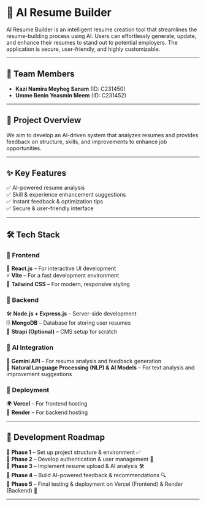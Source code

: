 # 🚀 AI Resume Builder

AI Resume Builder is an intelligent resume creation tool that streamlines the resume-building process using AI. Users can effortlessly generate, update, and enhance their resumes to stand out to potential employers. The application is secure, user-friendly, and highly customizable.

---


## 👥 Team Members


- **Kazi Namira Meyheg Sanam** (ID: C231450)  
- **Umme Benin Yeasmin Meem** (ID: C231452)  

---


## 🎯 Project Overview
We aim to develop an AI-driven system that analyzes resumes and provides feedback on structure, skills, and improvements to enhance job opportunities.


---


## ✨ Key Features
✅ AI-powered resume analysis  
✅ Skill & experience enhancement suggestions  
✅ Instant feedback & optimization tips  
✅ Secure & user-friendly interface  

---


## 🛠 Tech Stack


### 📌 Frontend


🚀 **React.js** – For interactive UI development  
⚡ **Vite** – For a fast development environment  
🎨 **Tailwind CSS** – For modern, responsive styling  


### 📌 Backend


🛠 **Node.js + Express.js** – Server-side development  
🗄 **MongoDB** – Database for storing user resumes  
📜 **Strapi (Optional)** – CMS setup for scratch 


### 📌 AI Integration


🤖 **Gemini API** – For resume analysis and feedback generation  
🧠 **Natural Language Processing (NLP) & AI Models** – For text analysis and improvement suggestions 
 

### 📌 Deployment


🌍 **Vercel** – For frontend hosting  
🔧 **Render** – For backend hosting  


---


## 🚀 Development Roadmap


📌 **Phase 1** – Set up project structure & environment ✅  
📌 **Phase 2** – Develop authentication & user management 🚧  
📌 **Phase 3** – Implement resume upload & AI analysis 🛠  
📌 **Phase 4** – Build AI-powered feedback & recommendations 🔍  
📌 **Phase 5** – Final testing & deployment on Vercel (Frontend) & Render (Backend) 🚀  

---

